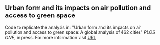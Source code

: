 ## Urban form and its impacts on air pollution and access to green space
Code to replicate the analysis in: "Urban form and its impacts on air pollution and access to green space: A global analysis of 462 cities" *PLOS ONE*, in press.
For more information visit [URL](https://)
